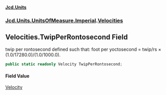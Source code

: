 #### [Jcd.Units](index 'index')
### [Jcd.Units.UnitsOfMeasure.Imperial](Jcd.Units.UnitsOfMeasure.Imperial 'Jcd.Units.UnitsOfMeasure.Imperial').[Velocities](Velocities 'Jcd.Units.UnitsOfMeasure.Imperial.Velocities')

## Velocities.TwipPerRontosecond Field

twip per rontosecond defined such that: foot per yoctosecond = twip/rs × (1.0/17280.0)/(1.0/1000.0).

```csharp
public static readonly Velocity TwipPerRontosecond;
```

#### Field Value
[Velocity](Velocity 'Jcd.Units.UnitTypes.Velocity')